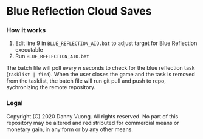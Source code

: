 # Blue Reflection Cloud Saves #

### How it works

1. Edit line 9 in `BLUE_REFLECTION_AIO.bat` to adjust target for Blue Reflection executable
2. Run `BLUE_REFLECTION_AIO.bat`

The batch file will poll every _n_ seconds to check for the blue reflection task (`tasklist | find`). When the user closes the game and the task is removed from the tasklist, the batch file will run git pull and push to repo, sychronizing the remote repository.

### Legal
Copyright (C) 2020 Danny Vuong. All rights reserved. No part of this repository may be altered and redistributed for commercial means or monetary gain, in any form or by any other means.
